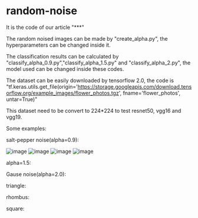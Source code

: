 # random-noise
It is the code of our article "***"

The random noised images can be made by "create_alpha.py", the hyperparameters can be changed inside it. 

The classification results can be calculated by "classify_alpha_0.9.py","classify_alpha_1.5.py" and "classify_alpha_2.py", the model used can be changed inside these codes.

The dataset can be easily downloaded by tensorflow 2.0, the code is "tf.keras.utils.get_file(origin='https://storage.googleapis.com/download.tensorflow.org/example_images/flower_photos.tgz', fname='flower_photos', untar=True)"

This dataset need to be convert to 224*224 to test resnet50, vgg16 and vgg19.


Some examples:

salt-pepper noise(alpha=0.9):

![image](https://github.com/ghghgh0001/random-noise/tree/master/Sample%20Images/alpha0.9/1.jpg)
![image](https://github.com/ghghgh0001/random-noise/tree/master/Sample%20Images/alpha0.9/2.jpg)
![image](https://github.com/ghghgh0001/random-noise/tree/master/Sample%20Images/alpha0.9/3.jpg)
![image](https://github.com/ghghgh0001/random-noise/tree/master/Sample%20Images/alpha0.9/4.jpg)

alpha=1.5:


Gause noise(alpha=2.0):


triangle:

rhombus:

square:

